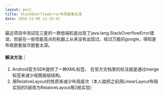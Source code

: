 ```yaml
---
layout: post
title: StackOverflowError布局嵌套太深
date: 2016-12-08 12:10:42
---
```

最近项目中测试在三星的一款低端机是出现了java.lang.StackOverflowError错误，但是在一些性能高点的机器上从来没有出现过。经过万能的google，得知是布局嵌套层次嵌套太深。

#### 解决方法：
1. Android官方SDK提供了一种XML标签， 在官方文档里的标注就是通过merge标签来减少视图层级结构。
2. 用RelativeLayout的性质来减少布局层次（本人就把之前用LinearLayout布局实现的5层改为RelativeLayout用2层实现）